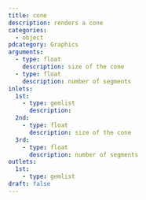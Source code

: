 ```yaml
---
title: cone
description: renders a cone
categories:
  - object
pdcategory: Graphics
arguments:
  - type: float
    description: size of the cone
  - type: float
    description: number of segments
inlets:
  1st:
    - type: gemlist
      description:
  2nd:
    - type: float
      description: size of the cone
  3rd:
    - type: float
      description: number of segments
outlets:
  1st:
    - type: gemlist
draft: false
---
```

